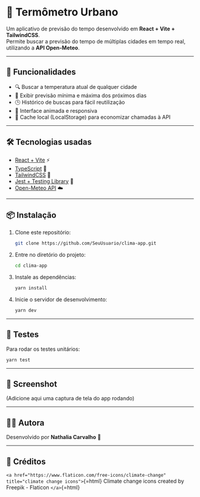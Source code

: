 # 🌆 Termômetro Urbano  

Um aplicativo de previsão do tempo desenvolvido em **React + Vite +
TailwindCSS**.\
Permite buscar a previsão do tempo de múltiplas cidades em tempo real,
utilizando a **API Open-Meteo**.

------------------------------------------------------------------------

## 🚀 Funcionalidades  

- 🔍 Buscar a temperatura atual de qualquer cidade  
- 📅 Exibir previsão mínima e máxima dos próximos dias  
- 🕒 Histórico de buscas para fácil reutilização  
- 🌈 Interface animada e responsiva  
- 💾 Cache local (LocalStorage) para economizar chamadas à API  

------------------------------------------------------------------------

## 🛠️ Tecnologias usadas  

- [React + Vite](https://vitejs.dev/) ⚡  
- [TypeScript](https://www.typescriptlang.org/) 🔷  
- [TailwindCSS](https://tailwindcss.com/) 🎨  
- [Jest + Testing Library](https://testing-library.com/) 🧪  
- [Open-Meteo API](https://open-meteo.com/) ☁️

------------------------------------------------------------------------

## 📦 Instalação

1.  Clone este repositório:

    ``` bash
    git clone https://github.com/SeuUsuario/clima-app.git
    ```

2.  Entre no diretório do projeto:

    ``` bash
    cd clima-app
    ```

3.  Instale as dependências:

    ``` bash
    yarn install
    ```

4.  Inicie o servidor de desenvolvimento:

    ``` bash
    yarn dev
    ```

------------------------------------------------------------------------

## 🧪 Testes

Para rodar os testes unitários:

``` bash
yarn test
```

------------------------------------------------------------------------

## 📸 Screenshot

(Adicione aqui uma captura de tela do app rodando)

------------------------------------------------------------------------

## 👩‍💻 Autora

Desenvolvido por **Nathalia Carvalho** 🚀

------------------------------------------------------------------------

## 📜 Créditos

`<a href="https://www.flaticon.com/free-icons/climate-change" title="climate change icons">`{=html}
Climate change icons created by Freepik - Flaticon `</a>`{=html}
